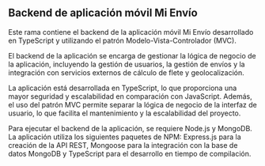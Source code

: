 ## Backend de aplicación móvil Mi Envío

Este rama contiene el backend de la aplicación móvil Mi Envío desarrollado en TypeScript y utilizando el patrón Modelo-Vista-Controlador (MVC).

El backend de la aplicación se encarga de gestionar la lógica de negocio de la aplicación, incluyendo la gestión de usuarios, la gestión de envíos y la integración con servicios externos de cálculo de flete y geolocalización.

La aplicación está desarrollada en TypeScript, lo que proporciona una mayor seguridad y escalabilidad en comparación con JavaScript. Además, el uso del patrón MVC permite separar la lógica de negocio de la interfaz de usuario, lo que facilita el mantenimiento y la escalabilidad del proyecto.

Para ejecutar el backend de la aplicación, se requiere Node.js y MongoDB. La aplicación utiliza los siguientes paquetes de NPM: Express.js para la creación de la API REST, Mongoose para la integración con la base de datos MongoDB y TypeScript para el desarrollo en tiempo de compilación.
